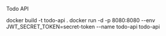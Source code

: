 Todo API

docker build -t todo-api .
docker run -d -p 8080:8080 --env JWT_SECRET_TOKEN=secret-token --name todo-api todo-api
